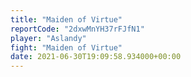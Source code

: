 ```yaml
---
title: "Maiden of Virtue"
reportCode: "2dxwMnYH37rFJfN1"
player: "Aslandy"
fight: "Maiden of Virtue"
date: 2021-06-30T19:09:58.934000+00:00
---
```

